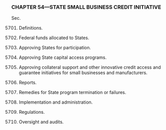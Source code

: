 ### **CHAPTER 54—STATE SMALL BUSINESS CREDIT INITIATIVE** ###

Sec.

5701. Definitions.

5702. Federal funds allocated to States.

5703. Approving States for participation.

5704. Approving State capital access programs.

5705. Approving collateral support and other innovative credit access and guarantee initiatives for small businesses and manufacturers.

5706. Reports.

5707. Remedies for State program termination or failures.

5708. Implementation and administration.

5709. Regulations.

5710. Oversight and audits.